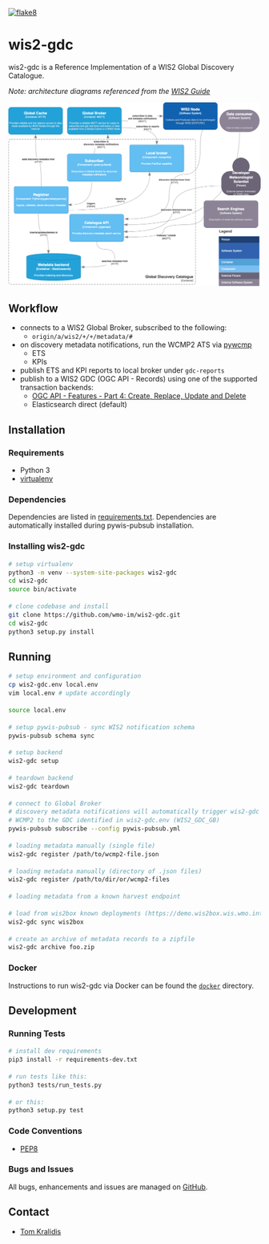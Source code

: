 [![flake8](https://github.com/wmo-im/wis2-gdc/workflows/flake8/badge.svg)](https://github.com/wmo-im/wis2-gdc/actions)

# wis2-gdc

wis2-gdc is a Reference Implementation of a WIS2 Global Discovery Catalogue.

<em>Note: architecture diagrams referenced from the <a href="https://github.com/wmo-im/wis2-guide">WIS2 Guide</a></em>

<a href="https://github.com/wmo-im/wis2-guide/blob/main/guide/images/architecture/c4.component-gdc.png"><img alt="WIS2 GDC C4 component diagram" src="https://github.com/wmo-im/wis2-guide/raw/main/guide/images/architecture/c4.component-gdc.png" width="800"/></a>

## Workflow

- connects to a WIS2 Global Broker, subscribed to the following:
  - `origin/a/wis2/+/+/metadata/#`
- on discovery metadata notifications, run the WCMP2 ATS via [pywcmp](https://github.com/wmo-im/pywcmp)
  - ETS
  - KPIs
- publish ETS and KPI reports to local broker under `gdc-reports`
- publish to a WIS2 GDC (OGC API - Records) using one of the supported transaction backends:
  - [OGC API - Features - Part 4: Create, Replace, Update and Delete](https://docs.ogc.org/DRAFTS/20-002.html)
  - Elasticsearch direct (default)

## Installation

### Requirements
- Python 3
- [virtualenv](https://virtualenv.pypa.io)

### Dependencies
Dependencies are listed in [requirements.txt](requirements.txt). Dependencies
are automatically installed during pywis-pubsub installation.

### Installing wis2-gdc

```bash
# setup virtualenv
python3 -m venv --system-site-packages wis2-gdc
cd wis2-gdc
source bin/activate

# clone codebase and install
git clone https://github.com/wmo-im/wis2-gdc.git
cd wis2-gdc
python3 setup.py install
```

## Running

```bash
# setup environment and configuration
cp wis2-gdc.env local.env
vim local.env # update accordingly

source local.env

# setup pywis-pubsub - sync WIS2 notification schema
pywis-pubsub schema sync

# setup backend
wis2-gdc setup

# teardown backend
wis2-gdc teardown

# connect to Global Broker
# discovery metadata notifications will automatically trigger wis2-gdc to validate and publish
# WCMP2 to the GDC identified in wis2-gdc.env (WIS2_GDC_GB)
pywis-pubsub subscribe --config pywis-pubsub.yml

# loading metadata manually (single file)
wis2-gdc register /path/to/wcmp2-file.json

# loading metadata manually (directory of .json files)
wis2-gdc register /path/to/dir/or/wcmp2-files

# loading metadata from a known harvest endpoint

# load from wis2box known deployments (https://demo.wis2box.wis.wmo.int)
wis2-gdc sync wis2box

# create an archive of metadata records to a zipfile
wis2-gdc archive foo.zip
```

### Docker

Instructions to run wis2-gdc via Docker can be found the [`docker`](docker) directory.

## Development

### Running Tests

```bash
# install dev requirements
pip3 install -r requirements-dev.txt

# run tests like this:
python3 tests/run_tests.py

# or this:
python3 setup.py test
```

### Code Conventions

* [PEP8](https://www.python.org/dev/peps/pep-0008)

### Bugs and Issues

All bugs, enhancements and issues are managed on [GitHub](https://github.com/wmo-im/wis2-gdc/issues).

## Contact

* [Tom Kralidis](https://github.com/tomkralidis)
